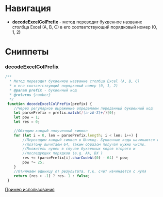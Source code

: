 # Навигация
* **[decodeExcelColPrefix](decodeExcelColPrefix)** - метод переводит буквенное название столбца Excel (A, B, C) в его соответствующий порядковый номер (0, 1, 2)

# Сниппеты
### decodeExcelColPrefix

```javascript
/**
  * Метод переводит буквенное название столбца Excel (A, B, C)
  * в его соответствующий порядковый номер (0, 1, 2)
  * @param prefix - буквенный код
  * @returns {number}
  */
 function decodeExcelColPrefix(prefix) {
 	//Через регулярное выражение определяем переданный буквенный код
 	let parsePrefix = prefix.match(/[a-zA-Z]+/)[0];
 	let pow = 1;
 	let res = 0;
 
 	//Обходим каждый полученный символ
 	for (let i = 0, len = parsePrefix.length; i < len; i++) {
 		//Переводим каждый символ в Юникод. Буквенные коды начинаются с 65 символа,
 		//поэтому вычитаем 64, таким образом получая нужно число.
 		//Множитель нужен в случае буквенных кодов второго и
 		//последующих порядков (e.g. AA, BX )
 		res += (parsePrefix[i].charCodeAt(0) - 64) * pow;
 		pow *= 25;
 	}
 	//Отнимаем единицу от результата, т.к. счет начинается с нуля
 	return (res > -1) ? res- 1 : false;
 }
 ```
 
 [Пример использования](https://codepen.io/GarikFF/pen/MpBwXx)
